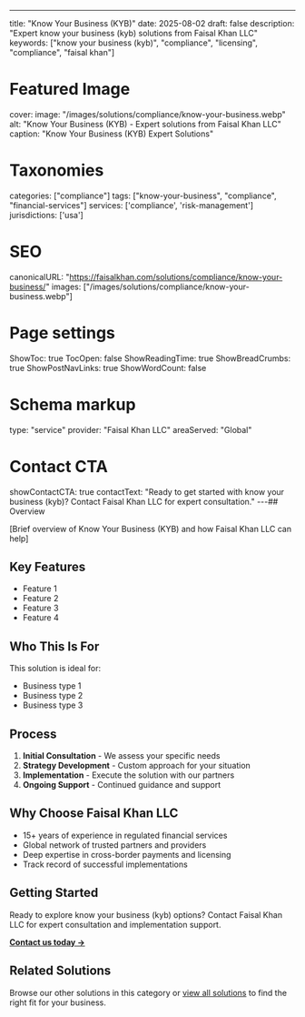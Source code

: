 ---
title: "Know Your Business (KYB)"
date: 2025-08-02
draft: false
description: "Expert know your business (kyb) solutions from Faisal Khan LLC"
keywords: ["know your business (kyb)", "compliance", "licensing", "compliance", "faisal khan"]

# Featured Image
cover:
    image: "/images/solutions/compliance/know-your-business.webp"
    alt: "Know Your Business (KYB) - Expert solutions from Faisal Khan LLC"
    caption: "Know Your Business (KYB) Expert Solutions"

# Taxonomies
categories: ["compliance"]
tags: ["know-your-business", "compliance", "financial-services"]
services: ['compliance', 'risk-management']
jurisdictions: ['usa']

# SEO
canonicalURL: "https://faisalkhan.com/solutions/compliance/know-your-business/"
images: ["/images/solutions/compliance/know-your-business.webp"]

# Page settings
ShowToc: true
TocOpen: false
ShowReadingTime: true
ShowBreadCrumbs: true
ShowPostNavLinks: true
ShowWordCount: false

# Schema markup
type: "service"
provider: "Faisal Khan LLC"
areaServed: "Global"

# Contact CTA
showContactCTA: true
contactText: "Ready to get started with know your business (kyb)? Contact Faisal Khan LLC for expert consultation."
---## Overview

[Brief overview of Know Your Business (KYB) and how Faisal Khan LLC can help]

## Key Features

- Feature 1
- Feature 2  
- Feature 3
- Feature 4

## Who This Is For

This solution is ideal for:

- Business type 1
- Business type 2
- Business type 3

## Process

1. **Initial Consultation** - We assess your specific needs
2. **Strategy Development** - Custom approach for your situation  
3. **Implementation** - Execute the solution with our partners
4. **Ongoing Support** - Continued guidance and support

## Why Choose Faisal Khan LLC

- 15+ years of experience in regulated financial services
- Global network of trusted partners and providers
- Deep expertise in cross-border payments and licensing
- Track record of successful implementations

## Getting Started

Ready to explore know your business (kyb) options? Contact Faisal Khan LLC for expert consultation and implementation support.

**[Contact us today →](mailto:contact@faisalkhan.com)**

## Related Solutions

Browse our other solutions in this category or [view all solutions](/solutions/) to find the right fit for your business.
